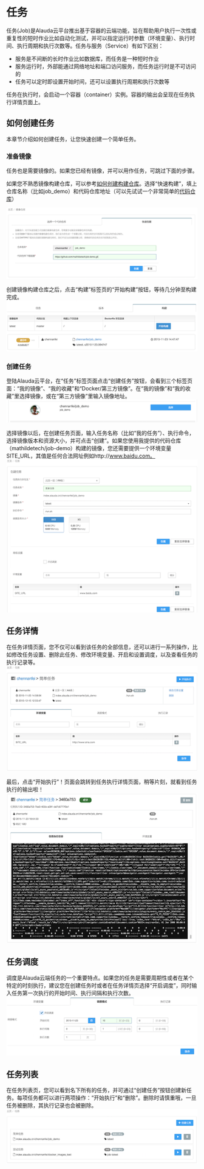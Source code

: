 # 任务 #

任务(Job)是Alauda云平台推出基于容器的云端功能，旨在帮助用户执行一次性或重复性的短时作业比如自动化测试，并可以指定运行时参数（环境变量）、执行时间、执行周期和执行次数等。任务与服务（Service）有如下区别：

* 服务是不间断的长时作业比如数据库，而任务是一种短时作业
* 服务运行时，外部能通过网络地址和端口访问服务，而任务运行时是不可访问的
* 任务可以定时即设置开始时间，还可以设置执行周期和执行次数等

任务在执行时，会启动一个容器（container）实例。容器的输出会呈现在任务执行详情页面上。

## 如何创建任务 ##

本章节介绍如何创建任务，让您快速创建一个简单任务。

### 准备镜像 ###

任务也是需要镜像的。如果您已经有镜像，并可以用作任务，可跳过下面的步骤。

如果您不熟悉镜像构建仓库，可以参考[如何创建构建仓库](http://docs.alauda.cn/feature/image-building/create.html)。选择“快速构建”，填上仓库名称（比如job_demo）和代码仓库地址（可以先试试一个非常简单的[代码仓库](https://github.com/mathildetech/job-demo.git)）

![](../images/feature/job/create_build_repo.png)

创建镜像构建仓库之后，点击“构建”标签页的“开始构建”按钮，等待几分钟至构建完成。
![](../images/feature/job/create_build.png)

### 创建任务 ###

登陆Alauda云平台，在“任务”标签页面点击“创建任务”按钮，会看到三个标签页面：“我的镜像”、“我的收藏”和“Docker/第三方镜像”。在“我的镜像”和“我的收藏”里选择镜像，或在“第三方镜像”里输入镜像地址。
![](../images/feature/job/select_image.png)

选择镜像以后，在创建任务页面，输入任务名称（比如“我的任务”）、执行命令，选择镜像版本和资源大小，并可点击“创建”。如果您使用我提供的代码仓库（mathildetech/job-demo）构建的镜像，您还需要提供一个环境变量SITE_URL，其值是任何合法网址例如http://www.baidu.com。
![](../images/feature/job/create_job.png)


## 任务详情 ##

在任务详情页面，您不仅可以看到该任务的全部信息，还可以进行一系列操作，比如修改任务设置、删除此任务、修改环境变量、开启和设置调度，以及查看任务的执行记录等。
![](../images/feature/job/job_detail.png)

最后，点击“开始执行”！页面会跳转到任务执行详情页面，稍等片刻，就看到任务执行的输出啦！
![](../images/feature/job/job_exec_detail.png)

## 任务调度 ##

调度是Alauda云端任务的一个重要特点。如果您的任务是需要周期性或者在某个特定的时刻执行，建议您在创建任务时或者在任务详情页选择“开启调度”，同时输入任务第一次执行的开始时间、执行间隔和执行次数。
![](../images/feature/job/job_schedule.png)

## 任务列表 ##

在任务列表页，您可以看到名下所有的任务，并可通过“创建任务”按钮创建新任务。每项任务都可以进行两项操作：“开始执行”和“删除”。删除时请慎重哦，一旦任务被删除，其执行记录也会被删除。
![](../images/feature/job/job_list.png)